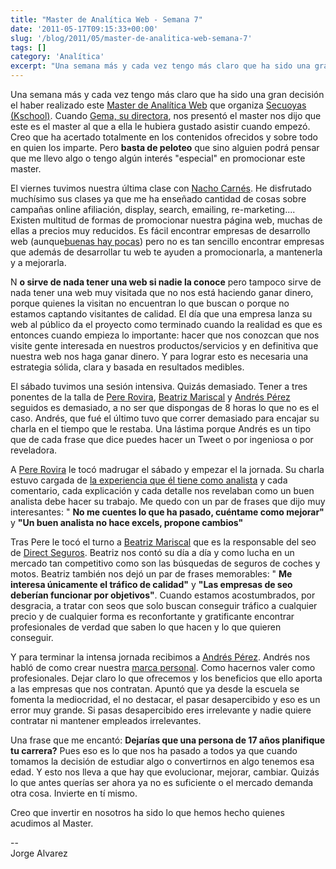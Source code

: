 ```yaml
---
title: "Master de Analítica Web - Semana 7"
date: '2011-05-17T09:15:33+00:00'
slug: '/blog/2011/05/master-de-analitica-web-semana-7'
tags: []
category: 'Analítica'
excerpt: "Una semana más y cada vez tengo más claro que ha sido una gran decisión el haber realizado este [Master de Analítica Web]( que organiza [Secuoya..."
---
```

Una semana más y cada vez tengo más claro que ha sido una gran decisión el haber realizado este [Master de Analítica Web](http://www.secuoyasacademy.com/master-analitica-web.html) que organiza [Secuoyas (Kschool)](http://static.squarespace.com/static/5303797ae4b0c6ad9e43f072/5303ce80e4b0400995a883d6/5303cf35e4b0400995a88b0c/1392758581676/?format=original).  Cuando [Gema, su directora](http://static.squarespace.com/static/5303797ae4b0c6ad9e43f072/5303ce80e4b0400995a883d6/5303cf35e4b0400995a88b0c/1392758581676/?format=original), nos presentó el master nos dijo que este es el master al que a ella le hubiera gustado asistir cuando empezó. Creo que ha acertado totalmente en los contenidos ofrecidos y sobre todo en quien los imparte. Pero **basta de peloteo** que sino alguien podrá pensar que me llevo algo o tengo algún interés "especial" en promocionar este master.

El viernes tuvimos nuestra última clase con [Nacho Carnés](http://static.squarespace.com/static/5303797ae4b0c6ad9e43f072/5303ce80e4b0400995a883d6/5303cf35e4b0400995a88b0c/1392758581676/?format=original). He disfrutado muchísimo sus clases ya que me ha enseñado cantidad de cosas sobre campañas online afiliación, display, search, emailing, re-marketing.... Existen multitud de formas de promocionar nuestra página web, muchas de ellas a precios muy reducidos. Es fácil encontrar empresas de desarrollo web (aunque[buenas hay pocas](http://static.squarespace.com/static/5303797ae4b0c6ad9e43f072/5303ce80e4b0400995a883d6/5303cf35e4b0400995a88b0c/1392758581676/?format=original)) pero no es tan sencillo encontrar empresas que además de desarrollar tu web te ayuden a promocionarla, a mantenerla y a mejorarla.

N **o sirve de nada tener una web si nadie la conoce** pero tampoco sirve de nada tener una web muy visitada que no nos está haciendo ganar dinero, porque quienes la visitan no encuentran lo que buscan o porque no estamos captando visitantes de calidad. El día que una empresa lanza su web al público da el proyecto como terminado cuando la realidad es que es entonces cuando empieza lo importante: hacer que nos conozcan que nos visite gente interesada en nuestros productos/servicios y en definitiva que nuestra web nos haga ganar dinero. Y para lograr esto es necesaria una estrategia sólida, clara y basada en resultados medibles.

El sábado tuvimos una sesión intensiva. Quizás demasiado. Tener a tres ponentes de la talla de [Pere Rovira](http://www.linkedin.com/in/pererovira), [Beatriz Mariscal](http://www.linkedin.com/in/beatrizmariscal) y [Andrés Pérez](http://static.squarespace.com/static/5303797ae4b0c6ad9e43f072/5303ce80e4b0400995a883d6/5303cf35e4b0400995a88b0c/1392758581676/?format=original) seguidos es demasiado, a no ser que dispongas de 8 horas lo que no es el caso. Andrés, que fué el último tuvo que correr demasiado para encajar su charla en el tiempo que le restaba. Una lástima porque Andrés es un tipo que de cada frase que dice puedes hacer un Tweet o por ingeniosa o por reveladora.

A [Pere Rovira](http://www.linkedin.com/in/pererovira) le tocó madrugar el sábado y empezar el la jornada. Su charla estuvo cargada de [la experiencia que él tiene como analista](http://static.squarespace.com/static/5303797ae4b0c6ad9e43f072/5303ce80e4b0400995a883d6/5303cf35e4b0400995a88b0c/1392758581676/?format=original) y cada comentario, cada explicación y cada detalle nos revelaban como un buen analista debe hacer su trabajo. Me quedo con un par de frases que dijo muy interesantes: " **No me cuentes lo que ha pasado, cuéntame como mejorar"** y **"Un buen analista no hace excels, propone cambios"**

Tras Pere le tocó el turno a [Beatriz Mariscal](http://www.linkedin.com/in/beatrizmariscal) que es la responsable del seo de [Direct Seguros](http://static.squarespace.com/static/5303797ae4b0c6ad9e43f072/5303ce80e4b0400995a883d6/5303cf35e4b0400995a88b0c/1392758581676/?format=original).  Beatriz nos contó su día a día y como lucha en un mercado tan competitivo como son las búsquedas de seguros de coches y motos. Beatriz también nos dejó un par de frases memorables: " **Me interesa únicamente el tráfico de calidad"** y **"Las empresas de seo deberían funcionar por objetivos"**. Cuando estamos acostumbrados, por desgracia, a tratar con seos que solo buscan conseguir tráfico a cualquier precio y de cualquier forma es reconfortante y gratificante encontrar profesionales de verdad que saben lo que hacen y lo que quieren conseguir.

Y para terminar la intensa jornada recibimos a [Andrés Pérez](http://static.squarespace.com/static/5303797ae4b0c6ad9e43f072/5303ce80e4b0400995a883d6/5303cf35e4b0400995a88b0c/1392758581676/?format=original). Andrés nos habló de como crear nuestra [marca personal](http://static.squarespace.com/static/5303797ae4b0c6ad9e43f072/5303ce80e4b0400995a883d6/5303cf35e4b0400995a88b0c/1392758581676/?format=original). Como hacernos valer como profesionales. Dejar claro lo que ofrecemos y los beneficios que ello aporta a las empresas que nos contratan. Apuntó que ya desde la escuela se fomenta la mediocridad, el no destacar, el pasar desapercibido y eso es un error muy grande. Si pasas desapercibido eres irrelevante y nadie quiere contratar ni mantener empleados irrelevantes.

Una frase que me encantó:  **Dejarías que una persona de 17 años planifique tu carrera?**  Pues eso es lo que nos ha pasado a todos ya que cuando tomamos la decisión de estudiar algo o convertirnos en algo tenemos esa edad. Y esto nos lleva a que hay que evolucionar, mejorar, cambiar. Quizás lo que antes querías ser ahora ya no es suficiente o el mercado demanda otra cosa. Invierte en tí mismo.

Creo que invertir en nosotros ha sido lo que hemos hecho quienes acudimos al Master. 

--  
Jorge Alvarez

